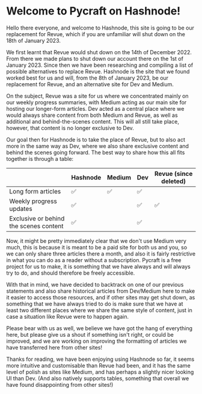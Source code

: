 # Welcome to Pycraft on Hashnode!

Hello there everyone, and welcome to Hashnode, this site is going to be our replacement for Revue, which if you are unfamiliar will shut down on the 18th of January 2023.

We first learnt that Revue would shut down on the 14th of December 2022. From there we made plans to shut down our account there on the 1st of January 2023. Since then we have been researching and compiling a list of possible alternatives to replace Revue. Hashnode is the site that we found worked best for us and will, from the 8th of January 2023, be our replacement for Revue, and an alternative site for Dev and Medium.

On the subject, Revue was a site for us where we concentrated mainly on our weekly progress summaries, with Medium acting as our main site for hosting our longer-form articles. Dev acted as a central place where we would always share content from both Medium and Revue, as well as additional and behind-the-scenes content. This will all still take place, however, that content is no longer exclusive to Dev.

Our goal then for Hashnode is to take the place of Revue, but to also act more in the same way as Dev, where we also share exclusive content and behind the scenes going forward. The best way to share how this all fits together is through a table:

|  | Hashnode | Medium | Dev | Revue (since deleted) |
| --- | --- | --- | --- | --- |
| Long form articles | ✅ | ✅ | ✅ |  |
| Weekly progress updates | ✅ |  | ✅ | ✅ |
| Exclusive or behind the scenes content | ✅ |  | ✅ |  |

Now, it might be pretty immediately clear that we don't use Medium very much, this is because it is meant to be a paid site for both us and you, so we can only share three articles there a month, and also it is fairly restrictive in what you can do as a reader without a subscription. Pycraft is a free project for us to make, it is something that we have always and will always try to do, and should therefore be freely accessible.

With that in mind, we have decided to backtrack on one of our previous statements and also share historical articles from Dev/Medium here to make it easier to access those resources, and if other sites may get shut down, as something that we have always tried to do is make sure that we have at least two different places where we share the same style of content, just in case a situation like Revue were to happen again.

Please bear with us as well, we believe we have got the hang of everything here, but please give us a shout if something isn't right, or could be improved, and we are working on improving the formatting of articles we have transferred here from other sites!

Thanks for reading, we have been enjoying using Hashnode so far, it seems more intuitive and customisable than Revue had been, and it has the same level of polish as sites like Medium, and has perhaps a slightly nicer looking UI than Dev. (And also natively supports tables, something that overall we have found disappointing from other sites!)